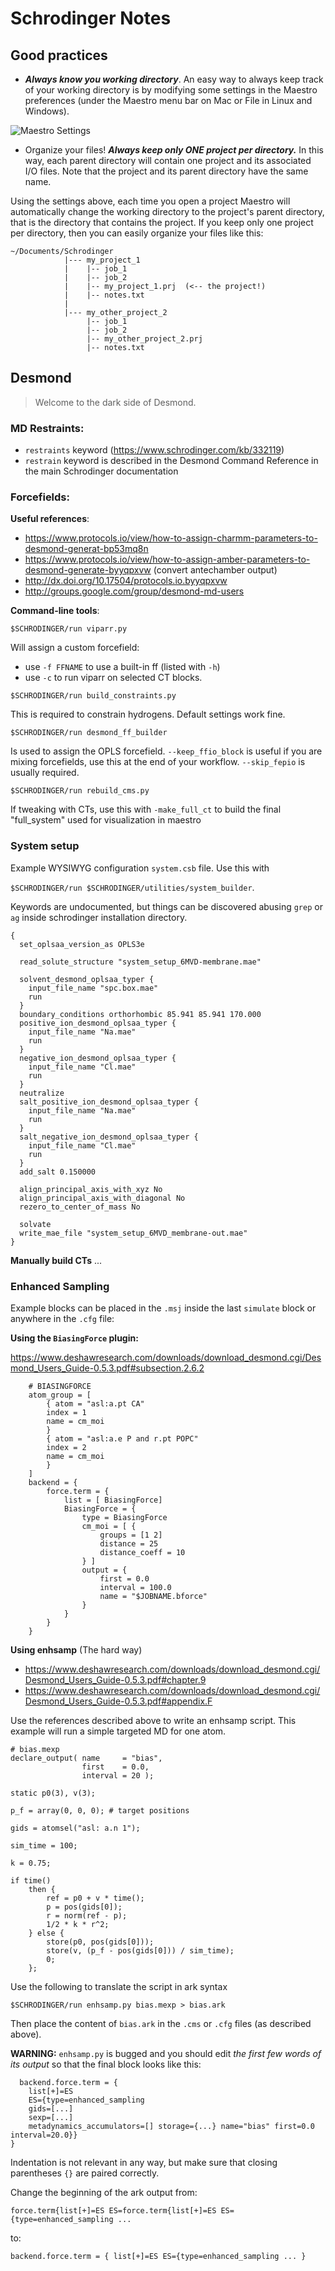 # Schrodinger Notes

## Good practices 

* ***Always know you working directory***. An easy way to always keep track of your working directory
is by modifying some settings in the Maestro preferences (under the Maestro menu bar on Mac or File in Linux and Windows).

![Maestro Settings](/Users/laurenzi/Documents/maestro_prefs.png)

* Organize your files! ***Always keep only ONE project per directory.*** In this way, each parent directory will contain one project and its associated I/O files.
Note that the project and its parent directory have the same name.

Using the settings above, each time you open a project Maestro will automatically change the working directory to the project's parent directory,
that is the directory that contains the project. If you keep only one project per directory, then you can easily organize your files like this:

```
~/Documents/Schrodinger
            |--- my_project_1
            |    |-- job_1
            |    |-- job_2
            |    |-- my_project_1.prj  (<-- the project!)
            |    |-- notes.txt
            |
            |--- my_other_project_2
                 |-- job_1
                 |-- job_2
                 |-- my_other_project_2.prj
                 |-- notes.txt
```


## Desmond

> Welcome to the dark side of Desmond.

### MD Restraints:

* `restraints` keyword (https://www.schrodinger.com/kb/332119)
* `restrain` keyword is described in the Desmond Command Reference in the main Schrodinger documentation

### Forcefields:

**Useful references**:
* https://www.protocols.io/view/how-to-assign-charmm-parameters-to-desmond-generat-bp53mq8n
* https://www.protocols.io/view/how-to-assign-amber-parameters-to-desmond-generate-byyqpxvw (convert antechamber output)
* http://dx.doi.org/10.17504/protocols.io.byyqpxvw
* http://groups.google.com/group/desmond-md-users

**Command-line tools**:

```
$SCHRODINGER/run viparr.py
```
Will assign a custom forcefield:
* use `-f FFNAME` to use a built-in ff (listed with `-h`)
* use `-c` to run viparr on selected CT blocks.

```
$SCHRODINGER/run build_constraints.py
```
This is required to constrain hydrogens. Default settings work fine.

```
$SCHRODINGER/run desmond_ff_builder
```
Is used to assign the OPLS forcefield.
`--keep_ffio_block` is useful if you are mixing forcefields,
use this at the end of your workflow.
`--skip_fepio` is usually required.

```
$SCHRODINGER/run rebuild_cms.py
```
If tweaking with CTs, use this with `-make_full_ct` to build the final "full_system"
used for visualization in maestro


### System setup

Example WYSIWYG configuration `system.csb` file.
Use this with

`$SCHRODINGER/run $SCHRODINGER/utilities/system_builder`.

Keywords are undocumented, but things can be discovered abusing `grep` or `ag` inside schrodinger installation directory.

```
{
  set_oplsaa_version_as OPLS3e

  read_solute_structure "system_setup_6MVD-membrane.mae"

  solvent_desmond_oplsaa_typer {
    input_file_name "spc.box.mae"
    run
  }
  boundary_conditions orthorhombic 85.941 85.941 170.000
  positive_ion_desmond_oplsaa_typer {
    input_file_name "Na.mae"
    run
  }
  negative_ion_desmond_oplsaa_typer {
    input_file_name "Cl.mae"
    run
  }
  neutralize
  salt_positive_ion_desmond_oplsaa_typer {
    input_file_name "Na.mae"
    run
  }
  salt_negative_ion_desmond_oplsaa_typer {
    input_file_name "Cl.mae"
    run
  }
  add_salt 0.150000

  align_principal_axis_with_xyz No
  align_principal_axis_with_diagonal No
  rezero_to_center_of_mass No
  
  solvate
  write_mae_file "system_setup_6MVD_membrane-out.mae"
}
```

**Manually build CTs**
...



### Enhanced Sampling

Example blocks can be placed in the `.msj` inside the last `simulate` block or anywhere in the `.cfg` file:

**Using the `BiasingForce` plugin:**

https://www.deshawresearch.com/downloads/download_desmond.cgi/Desmond_Users_Guide-0.5.3.pdf#subsection.2.6.2

```
    # BIASINGFORCE
    atom_group = [
        { atom = "asl:a.pt CA"
        index = 1
        name = cm_moi
        }
        { atom = "asl:a.e P and r.pt POPC"
        index = 2
        name = cm_moi
        }
    ]
    backend = {
        force.term = {
            list = [ BiasingForce]
            BiasingForce = {
                type = BiasingForce
                cm_moi = [ {
                    groups = [1 2]
                    distance = 25
                    distance_coeff = 10
                } ]
                output = {
                    first = 0.0
                    interval = 100.0
                    name = "$JOBNAME.bforce"
                }
            }
        }
    }
```

**Using enhsamp** (The hard way)

* https://www.deshawresearch.com/downloads/download_desmond.cgi/Desmond_Users_Guide-0.5.3.pdf#chapter.9
* https://www.deshawresearch.com/downloads/download_desmond.cgi/Desmond_Users_Guide-0.5.3.pdf#appendix.F


Use the references described above to write an enhsamp script.
This example will run a simple targeted MD for one atom.

```
# bias.mexp
declare_output( name     = "bias",
                first    = 0.0,
                interval = 20 );

static p0(3), v(3);

p_f = array(0, 0, 0); # target positions

gids = atomsel("asl: a.n 1");

sim_time = 100;

k = 0.75;

if time()
    then {
        ref = p0 + v * time();
        p = pos(gids[0]);
        r = norm(ref - p);
        1/2 * k * r^2;
    } else {
        store(p0, pos(gids[0]));
        store(v, (p_f - pos(gids[0])) / sim_time);
        0;
    };
```

Use the following to translate the script in ark syntax

```
$SCHRODINGER/run enhsamp.py bias.mexp > bias.ark
```

Then place the content of `bias.ark` in the `.cms` or `.cfg` files (as described above).

**WARNING:** `enhsamp.py` is bugged and you should edit *the first few words of its output* so that the final block looks like this:

```
  backend.force.term = {
    list[+]=ES
    ES={type=enhanced_sampling
    gids=[...]
    sexp=[...]
    metadynamics_accumulators=[] storage={...} name="bias" first=0.0 interval=20.0}}
}
```
Indentation is not relevant in any way, but make sure that closing parentheses `{}` are paired correctly.

Change the beginning of the ark output from:
```
force.term{list[+]=ES ES=force.term{list[+]=ES ES={type=enhanced_sampling ...
```
to:
```
backend.force.term = { list[+]=ES ES={type=enhanced_sampling ... }
```
